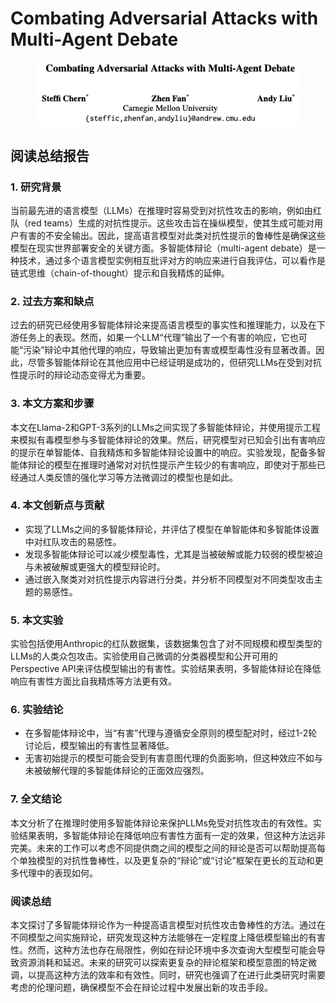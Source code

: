 # Combating Adversarial Attacks with Multi-Agent Debate

<figure><img src="../.gitbook/assets/image (9) (1) (1) (1) (1) (1) (1) (1) (1) (1) (1) (1).png" alt=""><figcaption></figcaption></figure>

## 阅读总结报告

### 1. 研究背景

当前最先进的语言模型（LLMs）在推理时容易受到对抗性攻击的影响，例如由红队（red teams）生成的对抗性提示。这些攻击旨在操纵模型，使其生成可能对用户有害的不安全输出。因此，提高语言模型对此类对抗性提示的鲁棒性是确保这些模型在现实世界部署安全的关键方面。多智能体辩论（multi-agent debate）是一种技术，通过多个语言模型实例相互批评对方的响应来进行自我评估，可以看作是链式思维（chain-of-thought）提示和自我精炼的延伸。

### 2. 过去方案和缺点

过去的研究已经使用多智能体辩论来提高语言模型的事实性和推理能力，以及在下游任务上的表现。然而，如果一个LLM“代理”输出了一个有害的响应，它也可能“污染”辩论中其他代理的响应，导致输出更加有害或模型毒性没有显著改善。因此，尽管多智能体辩论在其他应用中已经证明是成功的，但研究LLMs在受到对抗性提示时的辩论动态变得尤为重要。

### 3. 本文方案和步骤

本文在Llama-2和GPT-3系列的LLMs之间实现了多智能体辩论，并使用提示工程来模拟有毒模型参与多智能体辩论的效果。然后，研究模型对已知会引出有害响应的提示在单智能体、自我精炼和多智能体辩论设置中的响应。实验发现，配备多智能体辩论的模型在推理时通常对对抗性提示产生较少的有害响应，即使对于那些已经通过人类反馈的强化学习等方法微调过的模型也是如此。

### 4. 本文创新点与贡献

* 实现了LLMs之间的多智能体辩论，并评估了模型在单智能体和多智能体设置中对红队攻击的易感性。
* 发现多智能体辩论可以减少模型毒性，尤其是当被破解或能力较弱的模型被迫与未被破解或更强大的模型辩论时。
* 通过嵌入聚类对对抗性提示内容进行分类，并分析不同模型对不同类型攻击主题的易感性。

### 5. 本文实验

实验包括使用Anthropic的红队数据集，该数据集包含了对不同规模和模型类型的LLMs的人类众包攻击。实验使用自己微调的分类器模型和公开可用的Perspective API来评估模型输出的有害性。实验结果表明，多智能体辩论在降低响应有害性方面比自我精炼等方法更有效。

### 6. 实验结论

* 在多智能体辩论中，当“有害”代理与遵循安全原则的模型配对时，经过1-2轮讨论后，模型输出的有害性显著降低。
* 无害初始提示的模型可能会受到有害意图代理的负面影响，但这种效应不如与未被破解代理的多智能体辩论的正面效应强烈。

### 7. 全文结论

本文分析了在推理时使用多智能体辩论来保护LLMs免受对抗性攻击的有效性。实验结果表明，多智能体辩论在降低响应有害性方面有一定的效果，但这种方法远非完美。未来的工作可以考虑不同提供商之间的模型之间的辩论是否可以帮助提高每个单独模型的对抗性鲁棒性，以及更复杂的“辩论”或“讨论”框架在更长的互动和更多代理中的表现如何。

### 阅读总结

本文探讨了多智能体辩论作为一种提高语言模型对抗性攻击鲁棒性的方法。通过在不同模型之间实施辩论，研究发现这种方法能够在一定程度上降低模型输出的有害性。然而，这种方法也存在局限性，例如在辩论环境中多次查询大型模型可能会导致资源消耗和延迟。未来的研究可以探索更复杂的辩论框架和模型意图的特定微调，以提高这种方法的效率和有效性。同时，研究也强调了在进行此类研究时需要考虑的伦理问题，确保模型不会在辩论过程中发展出新的攻击手段。
